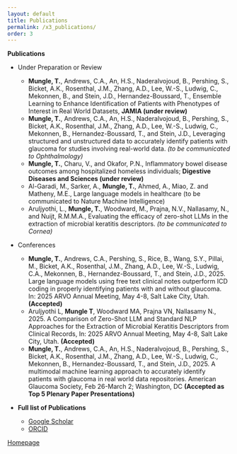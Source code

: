 ```yaml
---
layout: default
title: Publications
permalink: /x3_publications/
order: 3
---
```


**Publications**<br>

- Under Preparation or Review
	- **Mungle, T.**, Andrews, C.A., An, H.S., Naderalvojoud, B., Pershing, S., Bicket, A.K., Rosenthal, J.M., Zhang, A.D., Lee, W.-S., Ludwig, C., Mekonnen, B., and Stein, J.D., Hernandez-Boussard, T., Ensemble Learning to Enhance Identification of Patients with Phenotypes of Interest in Real World Datasets, **JAMIA (under review)**
	- **Mungle, T.**, Andrews, C.A., An, H.S., Naderalvojoud, B., Pershing, S., Bicket, A.K., Rosenthal, J.M., Zhang, A.D., Lee, W.-S., Ludwig, C., Mekonnen, B., Hernandez-Boussard, T., and Stein, J.D., Leveraging structured and unstructured data to accurately identify patients with glaucoma for studies involving real-world data. _(to be communicated to Ophthalmology)_
	- **Mungle, T.**, Charu, V., and Okafor, P.N., Inflammatory bowel disease outcomes among hospitalized homeless individuals; **Digestive Diseases and Sciences (under review)**
   	- Al-Garadi, M., Sarker, A., **Mungle, T.**, Ahmed, A., Miao, Z. and Matheny, M.E., Large language models in healthcare (to be communicated to Nature Machine Intelligence)
   	- Aruljyothi, L., **Mungle, T.**, Woodward, M., Prajna, N.V., Nallasamy, N., and Nuijt, R.M.M.A., Evaluating the efficacy of zero-shot LLMs in the extraction of microbial keratitis descriptors. _(to be communicated to Cornea)_

- Conferences
  	- **Mungle, T.**, Andrews, C.A., Pershing, S., Rice, B., Wang, S.Y., Pillai, M., Bicket, A.K., Rosenthal, J.M., Zhang, A.D., Lee, W.-S., Ludwig, C.A., Mekonnen, B., Hernandez-Boussard, T., and Stein, J.D., 2025. Large language models using free text clinical notes outperform ICD coding in properly identifying patients with and without glaucoma. In: 2025 ARVO Annual Meeting, May 4-8, Salt Lake City, Utah. **(Accepted)**
  	- Aruljyothi L, **Mungle T**, Woodward MA, Prajna VN, Nallasamy N., 2025. A Comparison of Zero-Shot LLM and Standard NLP Approaches for the Extraction of Microbial Keratitis Descriptors from Clinical Records, In: 2025 ARVO Annual Meeting, May 4-8, Salt Lake City, Utah. **(Accepted)**
  	- **Mungle, T.**, Andrews, C.A., An, H.S., Naderalvojoud, B., Pershing, S., Bicket, A.K., Rosenthal, J.M., Zhang, A.D., Lee, W.-S., Ludwig, C., Mekonnen, B., Hernandez-Boussard, T., and Stein, J.D., 2025. A multimodal machine learning approach to accurately identify patients with glaucoma in real world data repositories. American Glaucoma Society, Feb 26-March 2; Washington, DC **(Accepted as Top 5 Plenary Paper Presentations)**

- **Full list of Publications**
	- [Google Scholar](https://scholar.google.com/citations?user=7YMfkdIAAAAJ&hl=en)
	- [ORCID](https://orcid.org/0000-0002-2109-3248) 

[Homepage](/)
